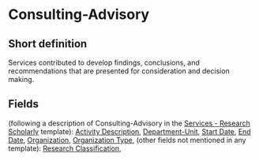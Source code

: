 # Consulting-Advisory
## Short definition
Services contributed to develop findings, conclusions, and recommendations that are presented for consideration and decision making.
## Fields
(following a description of Consulting-Advisory in the [Services - Research Scholarly](../Templates/Services%20-%20Research%20Scholarly.md) template):
[Activity Description](../Object-Fields/Consulting-Advisory/Activity%20Description.md),
[Department-Unit](../Object-Fields/Consulting-Advisory/Department-Unit.md),
[Start Date](../Object-Fields/Consulting-Advisory/Start%20Date.md),
[End Date](../Object-Fields/Consulting-Advisory/End%20Date.md),
[Organization](../Object-Fields/Consulting-Advisory/Organization.md),
[Organization Type](../Object-Fields/Consulting-Advisory/Organization%20Type.md),
(other fields not mentioned in any template):
[Research Classification](../Object-Fields/Consulting-Advisory/Research%20Classification.md),
